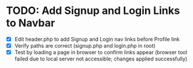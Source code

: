 # TODO: Add Signup and Login Links to Navbar

- [x] Edit header.php to add Signup and Login nav links before Profile link
- [x] Verify paths are correct (signup.php and login.php in root)
- [x] Test by loading a page in browser to confirm links appear (browser tool failed due to local server not accessible; changes applied successfully)
